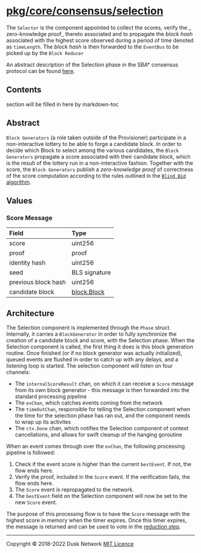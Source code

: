# [pkg/core/consensus/selection](./pkg/core/consensus/selection)

The `Selector` is the component appointed to collect the scores, verify the _
zero-knowledge proof_ thereto associated and to propagate the _block hash_
associated with the highest score observed during a period of time denoted
as `timeLength`. The _block hash_ is then forwarded to the `EventBus` to be
picked up by the `Block Reducer`

An abstract description of the Selection phase in the SBA\* consensus protocol
can be found [here](./selection.md).

<!-- ToC start -->

## Contents

section will be filled in here by markdown-toc

<!-- ToC end -->

## Abstract

`Block Generators` \(a role taken outside of the Provisioner\) participate in a
non-interactive lottery to be able to forge a candidate block. In order to
decide which Block to select among the various candidates,
the `Block Generators` propagate a score associated with their candidate block,
which is the result of the lottery run in a non-interactive fashion. Together
with the score, the `Block Generators` publish a _zero-knowledge proof_ of
correctness of the score computation according to the rules outlined in
the [`Blind Bid` algorithm](../blockgenerator/README.md).

## Values

### Score Message

| Field | Type |
| :--- | :--- |
| score | uint256 |
| proof | proof |
| identity hash | uint256 |
| seed | BLS signature |
| previous block hash | uint256 |
| candidate block | [block.Block](../../data/block/block.go) |

## Architecture

The Selection component is implemented through the `Phase` struct. Internally,
it carries a `BlockGenerator` in order to fully synchronize the creation of a
candidate block and score, with the Selection phase. When the Selection
component is called, the first thing it does is this block generation routine.
Once finished (or if no block generator was actually initialized), queued events
are flushed in order to catch up with any delays, and a listening loop is
started. The selection component will listen on four channels:

- The `internalScoreResult` chan, on which it can receive a `Score` message from
  its own block generator - this message is then forwarded into the standard
  processing pipeline
- The `evChan`, which catches events coming from the network
- The `timeOutChan`, responsible for telling the Selection component when the
  time for the selection phase has ran out, and the component needs to wrap up
  its activites
- The `ctx.Done` chan, which notifies the Selection component of context
  cancellations, and allows for swift cleanup of the hanging goroutine

When an event comes through over the `evChan`, the following processing pipeline
is followed:

1. Check if the event score is higher than the current `bestEvent`. If not, the
   flow ends here.
2. Verify the proof, included in the `Score` event. If the verification fails,
   the flow ends here.
3. The `Score` event is repropagated to the network.
4. The `bestEvent` field on the Selection component will now be set to the
   new `Score` event.

The purpose of this processing flow is to have the `Score` message with the
highest score in memory when the timer expires. Once this timer expires, the
message is returned and can be used to vote in
the [reduction step](../reduction/README.md).

<!-- 
# to regenerate this file's table of contents:
markdown-toc README.md --replace --skip-headers 2 --inline --header "##  Contents"
-->

---
Copyright © 2018-2022 Dusk Network
[MIT Licence](https://github.com/dusk-network/dusk-blockchain/blob/master/LICENSE)
